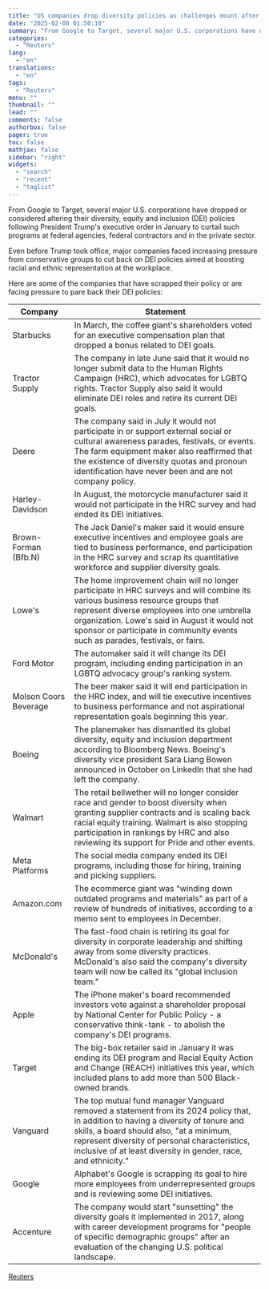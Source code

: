 ```yaml
---
title: "US companies drop diversity policies as challenges mount after Trump's order"
date: "2025-02-08 01:50:10"
summary: "From Google to Target, several major U.S. corporations have dropped or considered altering their diversity, equity and inclusion (DEI) policies following President Trump's executive order in January to curtail such programs at federal agencies, federal contractors and in the private sector.Even before Trump took office, major companies faced increasing pressure..."
categories:
  - "Reuters"
lang:
  - "en"
translations:
  - "en"
tags:
  - "Reuters"
menu: ""
thumbnail: ""
lead: ""
comments: false
authorbox: false
pager: true
toc: false
mathjax: false
sidebar: "right"
widgets:
  - "search"
  - "recent"
  - "taglist"
---
```


From Google to Target, several major U.S. corporations have dropped or considered altering their diversity, equity and inclusion (DEI) policies following President Trump's executive order in January to curtail such programs at federal agencies, federal contractors and in the private sector.

Even before Trump took office, major companies faced increasing pressure from conservative groups to cut back on DEI policies aimed at boosting racial and ethnic representation at the workplace.

Here are some of the companies that have scrapped their policy or are facing pressure to pare back their DEI policies:

| Company | Statement |
| --- | --- |
| Starbucks | In March, the coffee giant's shareholders voted for an executive compensation plan that dropped a bonus related to DEI goals. |
| Tractor Supply | The company in late June said that it would no longer submit data to the Human Rights Campaign (HRC), which advocates for LGBTQ rights. Tractor Supply also said it would eliminate DEI roles and retire its current DEI goals. |
| Deere | The company said in July it would not participate in or support external social or cultural awareness parades, festivals, or events. The farm equipment maker also reaffirmed that the existence of diversity quotas and pronoun identification have never been and are not company policy. |
| Harley-Davidson | In August, the motorcycle manufacturer said it would not participate in the HRC survey and had ended its DEI initiatives. |
| Brown-Forman (Bfb.N) | The Jack Daniel's maker said it would ensure executive incentives and employee goals are tied to business performance, end participation in the HRC survey and scrap its quantitative workforce and supplier diversity goals. |
| Lowe's | The home improvement chain will no longer participate in HRC surveys and will combine its various business resource groups that represent diverse employees into one umbrella organization. Lowe's said in August it would not sponsor or participate in community events such as parades, festivals, or fairs. |
| Ford Motor | The automaker said it will change its DEI program, including ending participation in an LGBTQ advocacy group's ranking system. |
| Molson Coors Beverage | The beer maker said it will end participation in the HRC index, and will tie executive incentives to business performance and not aspirational representation goals beginning this year. |
| Boeing | The planemaker has dismantled its global diversity, equity and inclusion department according to Bloomberg News. Boeing's diversity vice president Sara Liang Bowen announced in October on LinkedIn that she had left the company. |
| Walmart | The retail bellwether will no longer consider race and gender to boost diversity when granting supplier contracts and is scaling back racial equity training. Walmart is also stopping participation in rankings by HRC and also reviewing its support for Pride and other events. |
| Meta Platforms | The social media company ended its DEI programs, including those for hiring, training and picking suppliers. |
| Amazon.com | The ecommerce giant was "winding down outdated programs and materials" as part of a review of hundreds of initiatives, according to a memo sent to employees in December. |
| McDonald's | The fast-food chain is retiring its goal for diversity in corporate leadership and shifting away from some diversity practices. McDonald's also said the company's diversity team will now be called its "global inclusion team." |
| Apple | The iPhone maker's board recommended investors vote against a shareholder proposal by National Center for Public Policy - a conservative think-tank - to abolish the company's DEI programs. |
| Target | The big-box retailer said in January it was ending its DEI program and Racial Equity Action and Change (REACH) initiatives this year, which included plans to add more than 500 Black-owned brands. |
| Vanguard | The top mutual fund manager Vanguard removed a statement from its 2024 policy that, in addition to having a diversity of tenure and skills, a board should also, "at a minimum, represent diversity of personal characteristics, inclusive of at least diversity in gender, race, and ethnicity." |
| Google | Alphabet's Google is scrapping its goal to hire more employees from underrepresented groups and is reviewing some DEI initiatives. |
| Accenture | The company would start "sunsetting" the diversity goals it implemented in 2017, along with career development programs for "people of specific demographic groups" after an evaluation of the changing U.S. political landscape. |

[Reuters](https://www.tradingview.com/news/reuters.com,2025:newsml_L4N3OY1MS:0-us-companies-drop-diversity-policies-as-challenges-mount-after-trump-s-order/)

